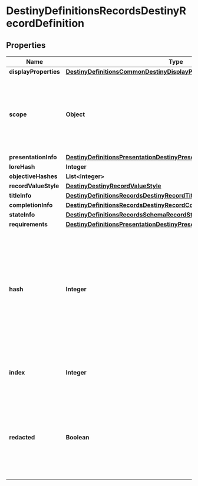 
# DestinyDefinitionsRecordsDestinyRecordDefinition

## Properties
Name | Type | Description | Notes
------------ | ------------- | ------------- | -------------
**displayProperties** | [**DestinyDefinitionsCommonDestinyDisplayPropertiesDefinition**](DestinyDefinitionsCommonDestinyDisplayPropertiesDefinition.md) |  |  [optional]
**scope** | **Object** | Indicates whether this Record&#39;s state is determined on a per-character or on an account-wide basis. |  [optional]
**presentationInfo** | [**DestinyDefinitionsPresentationDestinyPresentationChildBlock**](DestinyDefinitionsPresentationDestinyPresentationChildBlock.md) |  |  [optional]
**loreHash** | **Integer** |  |  [optional]
**objectiveHashes** | **List&lt;Integer&gt;** |  |  [optional]
**recordValueStyle** | [**DestinyDestinyRecordValueStyle**](DestinyDestinyRecordValueStyle.md) |  |  [optional]
**titleInfo** | [**DestinyDefinitionsRecordsDestinyRecordTitleBlock**](DestinyDefinitionsRecordsDestinyRecordTitleBlock.md) |  |  [optional]
**completionInfo** | [**DestinyDefinitionsRecordsDestinyRecordCompletionBlock**](DestinyDefinitionsRecordsDestinyRecordCompletionBlock.md) |  |  [optional]
**stateInfo** | [**DestinyDefinitionsRecordsSchemaRecordStateBlock**](DestinyDefinitionsRecordsSchemaRecordStateBlock.md) |  |  [optional]
**requirements** | [**DestinyDefinitionsPresentationDestinyPresentationNodeRequirementsBlock**](DestinyDefinitionsPresentationDestinyPresentationNodeRequirementsBlock.md) |  |  [optional]
**hash** | **Integer** | The unique identifier for this entity. Guaranteed to be unique for the type of entity, but not globally.  When entities refer to each other in Destiny content, it is this hash that they are referring to. |  [optional]
**index** | **Integer** | The index of the entity as it was found in the investment tables. |  [optional]
**redacted** | **Boolean** | If this is true, then there is an entity with this identifier/type combination, but BNet is not yet allowed to show it. Sorry! |  [optional]



